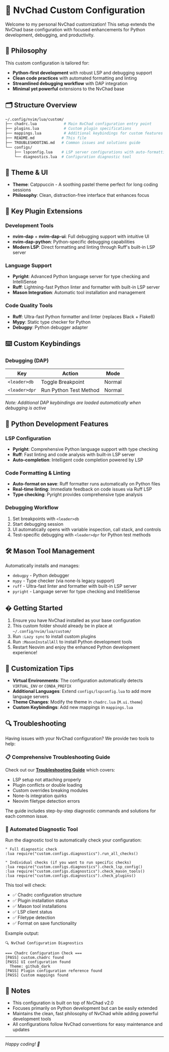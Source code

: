 # 🌌 NvChad Custom Configuration

Welcome to my personal NvChad customization! This setup extends the NvChad base configuration with focused enhancements for Python development, debugging, and productivity.

## 🧠 Philosophy

This custom configuration is tailored for:
- **Python-first development** with robust LSP and debugging support
- **Clean code practices** with automated formatting and linting
- **Streamlined debugging workflow** with DAP integration
- **Minimal yet powerful** extensions to the NvChad base

## 🗂️ Structure Overview

```bash
~/.config/nvim/lua/custom/
├── chadrc.lua            # Main NvChad configuration entry point
├── plugins.lua           # Custom plugin specifications
├── mappings.lua          # Additional keybindings for custom features
├── README.md            # This file
├── TROUBLESHOOTING.md   # Common issues and solutions guide
└── configs/
    ├── lspconfig.lua    # LSP server configurations with auto-formatting
    └── diagnostics.lua  # Configuration diagnostic tool
```

## 🎨 Theme & UI

- **Theme**: Catppuccin - A soothing pastel theme perfect for long coding sessions
- **Philosophy**: Clean, distraction-free interface that enhances focus

## 🔌 Key Plugin Extensions

### Development Tools
- **nvim-dap** + **nvim-dap-ui**: Full debugging support with intuitive UI
- **nvim-dap-python**: Python-specific debugging capabilities  
- **Modern LSP**: Direct formatting and linting through Ruff's built-in LSP server

### Language Support
- **Pyright**: Advanced Python language server for type checking and IntelliSense
- **Ruff**: Lightning-fast Python linter and formatter with built-in LSP server
- **Mason Integration**: Automatic tool installation and management

### Code Quality Tools
- **Ruff**: Ultra-fast Python formatter and linter (replaces Black + Flake8)
- **Mypy**: Static type checker for Python
- **Debugpy**: Python debugger adapter

## ⌨️ Custom Keybindings

### Debugging (DAP)
| Key | Action | Mode |
|-----|--------|------|
| `<leader>db` | Toggle Breakpoint | Normal |
| `<leader>dpr` | Run Python Test Method | Normal |

*Note: Additional DAP keybindings are loaded automatically when debugging is active*

## 🐍 Python Development Features

### LSP Configuration
- **Pyright**: Comprehensive Python language support with type checking
- **Ruff**: Fast linting and code analysis with built-in LSP server
- **Auto-completion**: Intelligent code completion powered by LSP

### Code Formatting & Linting
- **Auto-format on save**: Ruff formatter runs automatically on Python files
- **Real-time linting**: Immediate feedback on code issues via Ruff LSP
- **Type checking**: Pyright provides comprehensive type analysis

### Debugging Workflow
1. Set breakpoints with `<leader>db`
2. Start debugging session
3. UI automatically opens with variable inspection, call stack, and controls
4. Test-specific debugging with `<leader>dpr` for Python test methods

## 🛠️ Mason Tool Management

Automatically installs and manages:
- `debugpy` - Python debugger
- `mypy` - Type checker (via none-ls legacy support)
- `ruff` - Ultra-fast linter and formatter with built-in LSP server
- `pyright` - Language server for type checking and IntelliSense

## � Getting Started

1. Ensure you have NvChad installed as your base configuration
2. This custom folder should already be in place at `~/.config/nvim/lua/custom/`
3. Run `:Lazy sync` to install custom plugins
4. Run `:MasonInstallAll` to install Python development tools
5. Restart Neovim and enjoy the enhanced Python development experience!

## 🔧 Customization Tips

- **Virtual Environments**: The configuration automatically detects `VIRTUAL_ENV` or `CONDA_PREFIX`
- **Additional Languages**: Extend `configs/lspconfig.lua` to add more language servers
- **Theme Changes**: Modify the theme in `chadrc.lua` (`M.ui.theme`)
- **Custom Keybindings**: Add new mappings in `mappings.lua`

## 🔍 Troubleshooting

Having issues with your NvChad configuration? We provide two tools to help:

### 📋 Comprehensive Troubleshooting Guide
Check out our **[Troubleshooting Guide](./TROUBLESHOOTING.md)** which covers:

- LSP setup not attaching properly
- Plugin conflicts or double loading  
- Custom overrides breaking modules
- None-ls integration quirks
- Neovim filetype detection errors

The guide includes step-by-step diagnostic commands and solutions for each common issue.

### 🔧 Automated Diagnostic Tool
Run the diagnostic tool to automatically check your configuration:

```vim
" Full diagnostic check
:lua require("custom.configs.diagnostics").run_all_checks()

" Individual checks (if you want to run specific checks)
:lua require("custom.configs.diagnostics").check_lsp_config()
:lua require("custom.configs.diagnostics").check_mason_tools()
:lua require("custom.configs.diagnostics").check_plugins()
```

This tool will check:
- ✅ Chadrc configuration structure
- ✅ Plugin installation status
- ✅ Mason tool installations
- ✅ LSP client status
- ✅ Filetype detection
- ✅ Format on save functionality

Example output:
```
🔍 NvChad Configuration Diagnostics

=== Chadrc Configuration Check ===
[PASS] custom.chadrc found
[PASS] UI configuration found
  Theme: github_dark
[PASS] Plugin configuration reference found
[PASS] Custom mappings found
```

## 📝 Notes

- This configuration is built on top of NvChad v2.0
- Focuses primarily on Python development but can be easily extended
- Maintains the clean, fast philosophy of NvChad while adding powerful development tools
- All configurations follow NvChad conventions for easy maintenance and updates

---

*Happy coding! 🚀*
